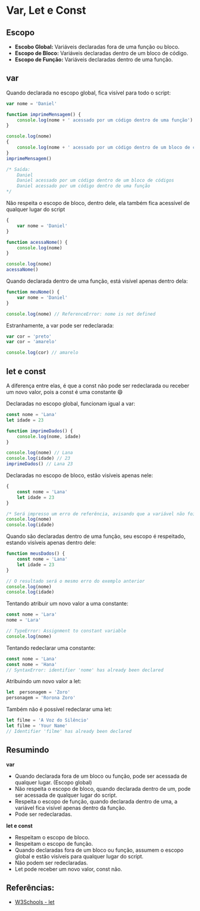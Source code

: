 
# Var, Let e Const

## Escopo

* **Escobo Global:** Variáveis declaradas fora de uma função ou bloco.
* **Escopo de Bloco:** Variáveis declaradas dentro de um bloco de código.
* **Escopo de Função:** Variáveis declaradas dentro de uma função.

## var

Quando declarada no escopo global, fica visível para todo o script:

```javascript
var nome = 'Daniel'

function imprimeMensagem() {
    console.log(nome + ' acessado por um código dentro de uma função')
}

console.log(nome)
{
    console.log(nome + ' acessado por um código dentro de um bloco de códigos')
}
imprimeMensagem()

/* Saída:
    Daniel 
    Daniel acessado por um código dentro de um bloco de códigos
    Daniel acessado por um código dentro de uma função
*/
```

Não respeita o escopo de bloco, dentro dele, ela também fica acessível de qualquer lugar do script

```javascript
{
    var nome = 'Daniel'
}

function acessaNome() {
    console.log(nome)
}

console.log(nome)
acessaNome()
```

Quando declarada dentro de uma função, está visível apenas dentro dela:

```javascript
function meuNome() {
    var nome = 'Daniel'
}

console.log(nome) // ReferenceError: nome is not defined
```

Estranhamente, a var pode ser redeclarada:

```javascript
var cor = 'preto'
var cor = 'amarelo'

console.log(cor) // amarelo
```

## let e const

A diferença entre elas, é que a const não pode ser redeclarada ou receber um novo valor, pois a const é uma constante 😄

Declaradas no escopo global, funcionam igual a var:

```javascript
const nome = 'Lana'
let idade = 23

function imprimeDados() {
    console.log(nome, idade)
}

console.log(nome) // Lana
console.log(idade) // 23
imprimeDados() // Lana 23
```

Declaradas no escopo de bloco, estão visíveis apenas nele:

```javascript
{
    const nome = 'Lana'
    let idade = 23
}

/* Será impresso um erro de referência, avisando que a variável não foi definida, pois ambas não estão visíveis fora do bloco onde foram declaradas. */
console.log(nome)
console.log(idade)
```

Quando são declaradas dentro de uma função, seu escopo é respeitado, estando visíveis apenas dentro dele:

```javascript
function meusDados() {
    const nome = 'Lana'
    let idade = 23
}

// O resultado será o mesmo erro do exemplo anterior
console.log(nome)
console.log(idade)
```

Tentando atribuir um novo valor a uma constante:

```javascript
const nome = 'Lara'
nome = 'Lara'

// TypeError: Assignment to constant variable
console.log(nome)
```

Tentando redeclarar uma constante:

```javascript
const nome = 'Lana'
const nome = 'Hana'
// SyntaxError: identifier 'nome' has already been declared
```

Atribuindo um novo valor a let:

```javascript
let  personagem = 'Zoro'
personagem = 'Rorona Zoro'
```

Também não é possível redeclarar uma let:

```javascript
let filme = 'A Voz do Silêncio'
let filme = 'Your Name'
// Identifier 'filme' has already been declared
```

## Resumindo

**var**

* Quando declarada fora de um bloco ou função, pode ser acessada de qualquer lugar. (Escopo global)
* Não respeita o escopo de bloco, quando declarada dentro de um, pode ser acessada de qualquer lugar do script.
* Respeita o escopo de função, quando declarada dentro de uma, a variável fica visível apenas dentro da função.
* Pode ser redeclaradas.

**let e const**

* Respeitam o escopo de bloco.
* Respeitam o escopo de função.
* Quando declaradas fora de um bloco ou função, assumem o escopo global e estão visíveis para qualquer lugar do script.
* Não podem ser redeclaradas.
* Let pode receber um novo valor, const não.

## Referências:

* [W3Schools - let](https://www.w3schools.com/js/js_let.asp)

